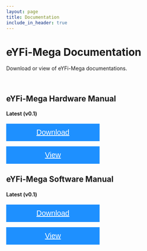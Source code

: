 ```yaml
---
layout: page
title: Documentation
include_in_header: true
---
```


<style>
.btn {
  background-color: DodgerBlue;
  border: none;
  color: white;
  padding: 12px 30px;
  cursor: pointer;
  font-size: 20px;
  width: 50%;
}

/* Darker background on mouse-over */
.btn:hover {
  background-color: RoyalBlue;
}
</style>

# eYFi-Mega Documentation

Download or view of eYFi-Mega documentations.

<br>

## eYFi-Mega Hardware Manual <a name="hw-man"></a>

#### Latest (v0.1)
<button class="btn"><i class="fa fa-download"></i> <a href="https://doc-0s-c0-docs.googleusercontent.com/docs/securesc/ha0ro937gcuc7l7deffksulhg5h7mbp1/11todvva22pod3s9rla304dmj5b55g1h/1576245600000/01066791640500494942/*/1QNMjv0bE43icOYabNw0N2ToAuxzWwC4K?e=download" target="_self" style="color: #ffffff">Download</a></button>

<button class="btn"><i class="fa fa-book"></i> <a href="https://drive.google.com/file/d/1QNMjv0bE43icOYabNw0N2ToAuxzWwC4K/view" target="_self" style="color: #ffffff">View</a></button>



## eYFi-Mega Software Manual <a name="sw-man"></a>

#### Latest (v0.1)
<button class="btn"><i class="fa fa-download"></i> <a href="https://doc-0o-c0-docs.googleusercontent.com/docs/securesc/ha0ro937gcuc7l7deffksulhg5h7mbp1/17r7eiuu9dtbam5q6ak4uofbql7tj0qc/1576245600000/01066791640500494942/*/1IR-_LbEi41v1kdodR-lM3iVuufwixXI3?e=download" target="_self" style="color: #ffffff">Download</a></button>

<button class="btn"><i class="fa fa-book"></i> <a href="https://drive.google.com/file/d/1IR-_LbEi41v1kdodR-lM3iVuufwixXI3/view" target="_self" style="color: #ffffff">View</a></button>


<br>